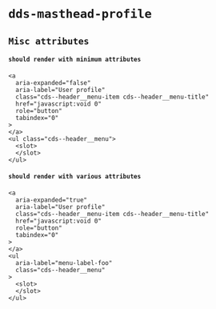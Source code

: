 # `dds-masthead-profile`

## `Misc attributes`

####   `should render with minimum attributes`

```
<a
  aria-expanded="false"
  aria-label="User profile"
  class="cds--header__menu-item cds--header__menu-title"
  href="javascript:void 0"
  role="button"
  tabindex="0"
>
</a>
<ul class="cds--header__menu">
  <slot>
  </slot>
</ul>

```

####   `should render with various attributes`

```
<a
  aria-expanded="true"
  aria-label="User profile"
  class="cds--header__menu-item cds--header__menu-title"
  href="javascript:void 0"
  role="button"
  tabindex="0"
>
</a>
<ul
  aria-label="menu-label-foo"
  class="cds--header__menu"
>
  <slot>
  </slot>
</ul>

```

